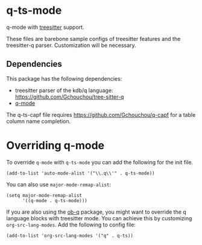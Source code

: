 # q-ts-mode

q-mode with [treesitter](https://tree-sitter.github.io/tree-sitter/) support.

These files are barebone sample configs of treesitter features and the treesitter-q
parser. Customization will be necessary.

## Dependencies

This package has the following dependencies:
- treesitter parser of the kdb/q language: https://github.com/Gchouchou/tree-sitter-q
- [q-mode](https://github.com/psaris/q-mode)

The q-ts-capf file requires https://github.com/Gchouchou/q-capf
for a table column name completion.

# Overriding q-mode

To override `q-mode` with `q-ts-mode` you can add the following for the init file.

``` emacs-lisp
(add-to-list 'auto-mode-alist '("\\.q\\'" . q-ts-mode))
```

You can also use `major-mode-remap-alist`:

``` emacs-lisp
(setq major-mode-remap-alist
      '((q-mode . q-ts-mode)))
```

If you are also using the [ob-q](https://github.com/Gchouchou/ob-q) package,
you might want to override the q language blocks with treesitter mode.
You can achieve this by customizing `org-src-lang-modes`. Add the following
to config file:

``` emacs-lisp
(add-to-list 'org-src-lang-modes '("q" . q-ts))
```

